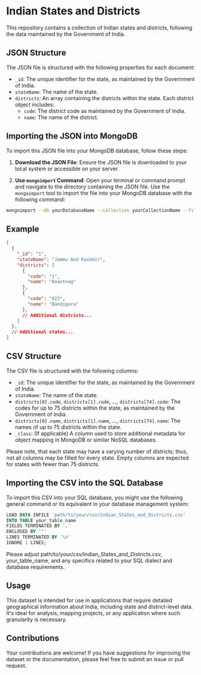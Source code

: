 # Indian States and Districts

This repository contains a collection of Indian states and districts, following the data maintained by the Government of India. 


## JSON Structure

The JSON file is structured with the following properties for each document:

- `_id`: The unique identifier for the state, as maintained by the Government of India.
- `stateName`: The name of the state.
- `districts`: An array containing the districts within the state. Each district object includes:
  - `code`: The district code as maintained by the Government of India.
  - `name`: The name of the district.

## Importing the JSON into MongoDB

To import this JSON file into your MongoDB database, follow these steps:

1. **Download the JSON File**: Ensure the JSON file is downloaded to your local system or accessible on your server.

2. **Use `mongoimport` Command**: Open your terminal or command prompt and navigate to the directory containing the JSON file. Use the `mongoimport` tool to import the file into your MongoDB database with the following command:

```sh
mongoimport --db yourDatabaseName --collection yourCollectionName --file path_to_your_file/Indian_States_and_Districts.json --jsonArray
```




## Example

```json
[
  {
    "_id": "1",
    "stateName": "Jammu And Kashmir",
    "districts": [
      {
        "code": "1",
        "name": "Anantnag"
      },
      {
        "code": "623",
        "name": "Bandipora"
      },
      // Additional districts...
    ]
  },
  // Additional states...
]

```


## CSV Structure

The CSV file is structured with the following columns:

- `_id`: The unique identifier for the state, as maintained by the Government of India.
- `stateName`: The name of the state.
- `districts[0].code`, `districts[1].code`, ..., `districts[74].code`: The codes for up to 75 districts within the state, as maintained by the Government of India.
- `districts[0].name`, `districts[1].name`, ..., `districts[74].name`: The names of up to 75 districts within the state.
- `_class`: (If applicable) A column used to store additional metadata for object mapping in MongoDB or similar NoSQL databases.

Please note, that each state may have a varying number of districts; thus, not all columns may be filled for every state. Empty columns are expected for states with fewer than 75 districts.

## Importing the CSV into the SQL Database

To import this CSV into your SQL database, you might use the following general command or its equivalent in your database management system:

```sql
LOAD DATA INFILE 'path/to/your/csv/Indian_States_and_Districts.csv'
INTO TABLE your_table_name
FIELDS TERMINATED BY ','
ENCLOSED BY '"'
LINES TERMINATED BY '\n'
IGNORE 1 LINES;
```

Please adjust path/to/your/csv/Indian_States_and_Districts.csv, your_table_name, and any specifics related to your SQL dialect and database requirements.


## Usage
This dataset is intended for use in applications that require detailed geographical information about India, including state and district-level data. It's ideal for analysis, mapping projects, or any application where such granularity is necessary.

## Contributions
Your contributions are welcome! If you have suggestions for improving the dataset or the documentation, please feel free to submit an issue or pull request.
